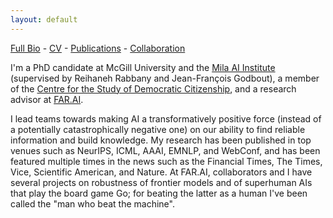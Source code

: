 ```yaml
---
layout: default
---
```

[Full Bio](./bio.html) - [CV](https://github.com/kellinpelrine/kellinpelrine.github.io/raw/master/assets/KPelrine%20CV.pdf) - [Publications](./publications.html) - [Collaboration](./coming-soon.html)

I'm a PhD candidate at McGill University and the [Mila AI Institute](https://mila.quebec/en/) (supervised by Reihaneh Rabbany and Jean-François Godbout), a member of the [Centre for the Study of Democratic Citizenship](https://csdc-cecd.ca/), and a research advisor at [FAR.AI](https://far.ai/).

I lead teams towards making AI a transformatively positive force (instead of a potentially catastrophically negative one) on our ability to find reliable information and build knowledge. My research has been published in top venues such as NeurIPS, ICML, AAAI, EMNLP, and WebConf, and has been featured multiple times in the news such as the Financial Times, The Times, Vice, Scientific American, and Nature. At FAR.AI, collaborators and I have several projects on robustness of frontier models and of superhuman AIs that play the board game Go; for beating the latter as a human I've been called the "man who beat the machine".